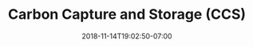 ---
title: 'Carbon Capture and Storage (CCS)'
date: 2018-11-14T19:02:50-07:00
draft: false
weight: 7
---